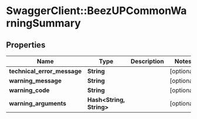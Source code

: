 # SwaggerClient::BeezUPCommonWarningSummary

## Properties
Name | Type | Description | Notes
------------ | ------------- | ------------- | -------------
**technical_error_message** | **String** |  | [optional] 
**warning_message** | **String** |  | [optional] 
**warning_code** | **String** |  | [optional] 
**warning_arguments** | **Hash&lt;String, String&gt;** |  | [optional] 


